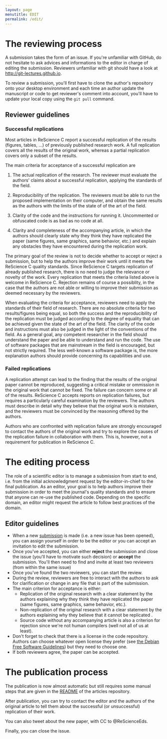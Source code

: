 ```yaml
---
layout: page
menutitle: EDIT
permalink: /edit/
---
```



# The reviewing process

A submission takes the form of an issue. If you're unfamiliar with GitHub, do
not hesitate to ask advices and informations to the editor in charge of editing
the submission. Reviewers unfamiliar with git should have a look at
http://git-lectures.github.io. 

To review a submission, you'll first have to clone the author's repository onto
your desktop environment and each time an author update the manuscript or code
to get reviewer's comment into account, you'll have to update your local copy
using the `git pull` command.

## Reviewer guidelines

### Successful replications

Most articles in ReScience C report a successful replication of the
results (figures, tables, ...) of previously published research work.
A full replication covers all the results of the original work, whereas
a partial replication covers only a subset of the results.

The main criteria for acceptance of a successful replication are

 1. The actual replication of the research. The reviewer must evaluate
    the authors' claims about a successful replication, applying the
    standards of the field.

 2. Reproducibility of the replication. The reviewers must be able
    to run the proposed implementation on their computer, and obtain
    the same results as the authors with the limits of the state of
    of the art of the field.

 3. Clarity of the code and the instructions for running it.
    Uncommented or obfuscated code is as bad as no code at all.

 4. Clarity and completeness of the accompanying article, in which the
    authors should clearly state why they think they have replicated
    the paper (same figures, same graphics, same behavior, etc.) and
    explain any obstacles they have encountered during the replication
    work.

The primary goal of the review is not to decide whether to accept or
reject a submission, but to help the authors improve their work until
it meets the ReScience C quality standards. Since ReScience C
targets replication of already published research, there is no need to
judge the relevance or novelty of the work. Every replication that
meets the criteria listed above is welcome in ReScience C.
Rejection remains of course a possiblity, in the case that the
authors are not able or willing to improve their submission as
deemed necessary by the reviewers.

When evaluating the criteria for acceptance, reviewers need to apply
the standards of their field of research. There are no absolute
criteria for two results/figures being equal, so both the success and
the reproducibility of the replication must be judged according to
the degree of equality that can be achieved given the state of the
art of the field. The clarity of the code and instructions must also
be judged in the light of the conventions of the field. As a general
goal, any competent researcher in the field should understand the
paper and be able to understand and run the code. The use of
software packages that are mainstream in the field is encouraged,
but not strictly required. The less well-known a software package
is, the more explanation authors should provide concerning its
capabilities and use.

### Failed replications

A replication attempt can lead to the finding that the results of the original
paper cannot be reproduced, suggesting a critical mistake or ommission in the
original work that cannot be fixed. The failure can concern some or all of the
results.  ReScience C accepts reports on replication failures, but requires a
particularly careful examination by the reviewers. The authors must describe in
detail why they believe that the original work is mistaken, and the reviewers
must be convinced by the reasoning offered by the authors.

Authors who are confronted with replication failure are strongly encouraged
to contact the authors of the original work and try to explore the causes
of the replication failure in collaboration with them. This is, however, not
a requirement for publication in ReScience C.


# The editing process

The role of a scientific editor is to manage a submission from start to end,
i.e.  from the initial acknowledgment request by the editor-in-chief to the
final publication. As an editor, your goal is to help authors improve their
submission in order to meet the journal's quality standards and to ensure that
anyone can re-use the published code. Depending on the specific domain, an
editor might request the article to follow best practices of the domain.


## Editor guidelines

* When a new [submission](https://github.com/rescience/submissions/issues) is
  made (i.e. a new issue has been opened), you can assign yourself in order to
  be the editor or you can accept an invitation to edit the submission.
* Once you've accepted, you can either **reject** the submission and close the
  issue (you'll have to motivate such decision) or **accept** the
  submission. You'll then need to find and invite at least two reviewers (from
  within the same issue)
* Once you've found the two reviewers, you can start the review. 
* During the review, reviewers are free to interact with the authors to ask for
  clarification or change in any file that is part of the submission.
* The main criterion for acceptance is either:
  * Replication of the original research with a clear statement by the authors
    explaining why they think they have replicated the paper (same figures,
    same graphics, same behavior, etc.).
  * Non-replication of the original research with a clear statement by the
    authors explaining why they believe that it cannot be replicated .
  * Source code without any accompanying article is also a criterion for
    rejection since we're not human compilers (well not all of us at least).
* Don't forget to check that there is a license in the code repository. Authors
  can choose whatever open license they prefer (see [the Debian Free Software
  Guidelines](https://www.debian.org/social_contract#guidelines)) but they need
  to choose one.
* If both reviewers agree, the paper can be accepted.


# The publication process

The publication is now almost automatic but still requires some manual steps
that are given in the [README](https://github.com/rescience/articles) of the
articles repository.  

After publication, you can try to contact the editor and the authors of the
original article to tell them about the successful (or unsuccessful) replication
of their work.  

You can also tweet about the new paper, with CC to @ReScienceEds.  

Finally, you can close the issue.  

